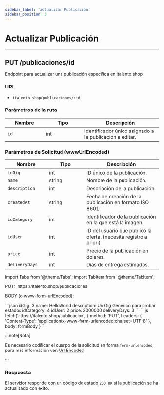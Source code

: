 ```yaml
---
sidebar_label: 'Actualizar Publicación'
sidebar_position: 3
---
```


# Actualizar Publicación

---

## PUT /publicaciones/id

Endpoint para actualizar una publicación especifica en italento.shop.

### URL

- `italento.shop/publicaciones/:id`

### Parámetros de la ruta

<table>
  <thead>
    <tr>
      <th width="20%">Nombre</th>
      <th width="20%">Tipo</th>
      <th width="40%">Descripción</th>
    </tr>
  </thead>
  <tbody>
    <tr>
      <td><code>id</code></td>
      <td>int</td>
      <td>Identificador único asignado a la publicación a editar.</td>
    </tr>
  </tbody>
</table>

### Parámetros de Solicitud (wwwUrlEncoded)

<table>
  <thead>
    <tr>
      <th width="20%">Nombre</th>
      <th width="20%">Tipo</th>
      <th width="40%">Descripción</th>
    </tr>
  </thead>
  <tbody>
    <tr>
      <td><code>idGig</code></td>
      <td>int</td>
      <td>ID único de la publicación.</td>
    </tr>
    <tr>
      <td><code>name</code></td>
      <td>string</td>
      <td>Nombre de la publicación.</td>
    </tr>
    <tr>
      <td><code>description</code></td>
      <td>int</td>
      <td>Descripción de la publicación.</td>
    </tr>
    <tr>
      <td><code>createdAt</code></td>
      <td>string</td>
      <td>Fecha de creación de la publicación en formato ISO 8601.</td>
    </tr>
    <tr>
      <td><code>idCategory</code></td>
      <td>int</td>
      <td>Identificador de la publicación en la que está la imagen.</td>
    </tr>
    <tr>
      <td><code>idUser</code></td>
      <td>int</td>
      <td>ID del usuario que publicó la oferta. (necesita registro a priori)</td>
    </tr>
    <tr>
      <td><code>price</code></td>
      <td>int</td>
      <td>Precio de la publicación en dólares.</td>
    </tr>
    <tr>
      <td><code>deliveryDays</code></td>
      <td>int</td>
      <td>Días de entrega estimados.</td>
    </tr>
  </tbody>
</table>


import Tabs from '@theme/Tabs';
import TabItem from '@theme/TabItem';

<Tabs>
  <TabItem value="postman" label="Postman" default>
    <p>PUT:  `https://italento.shop/publicaciones`</p>
    <p>BODY (x-www-form-urlEncoded):</p>
```json   
idGig: 3
name: HelloWorld
description: Un Gig Generico para probar estados
idCategory: 4
idUser: 2
price: 2000000
deliveryDays: 3
```
  </TabItem>
  <TabItem value="code" label="JS">
    ```js
fetch('https://italento.shop/publicacion', {
  method: 'PUT',
  headers: {
    'Content-Type': 'application/x-www-form-urlencoded;charset=UTF-8'
  },
  body: formBody
}
```

:::note[Nota]

Es necesario codificar el cuerpo de la solicitud en forma `form-urlencoded`, para más información ver: [Url Encoded](https://stackoverflow.com/questions/35325370/how-do-i-post-a-x-www-form-urlencoded-request-using-fetch)

:::
  </TabItem>
</Tabs>

### Respuesta

El servidor responde con un código de estado `200 OK` si la publicación se ha actualizado con éxito.
